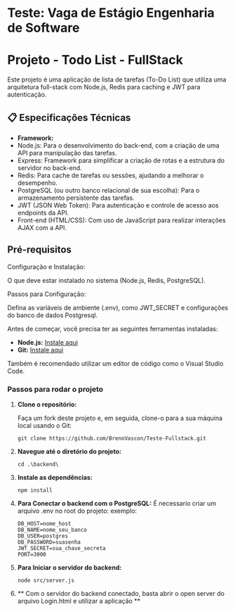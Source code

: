 # Teste: Vaga de Estágio Engenharia de Software

# Projeto - Todo List - FullStack 

Este projeto é uma aplicação de lista de tarefas (To-Do List) que utiliza uma arquitetura full-stack com Node.js, Redis para caching e JWT para autenticação. 


## 📋 Especificações Técnicas

- **Framework:**
- Node.js: Para o desenvolvimento do back-end, com a criação de uma API para manipulação das tarefas.
- Express: Framework para simplificar a criação de rotas e a estrutura do servidor no back-end.
- Redis: Para cache de tarefas ou sessões, ajudando a melhorar o desempenho.
- PostgreSQL (ou outro banco relacional de sua escolha): Para o armazenamento persistente das tarefas.
- JWT (JSON Web Token): Para autenticação e controle de acesso aos endpoints da API.
- Front-end (HTML/CSS): Com uso de JavaScript para realizar interações AJAX com a API.


## Pré-requisitos

Configuração e Instalação:

O que deve estar instalado no sistema (Node.js, Redis, PostgreSQL). 

Passos para Configuração: 

Defina as variáveis de ambiente (.env), como JWT_SECRET e configurações do banco de dados Postgresql. 

Antes de começar, você precisa ter as seguintes ferramentas instaladas:

- **Node.js:** [Instale aqui](https://nodejs.org/)
- **Git:** [Instale aqui](https://git-scm.com/)

Também é recomendado utilizar um editor de código como o Visual Studio Code.

### Passos para rodar o projeto

1. **Clone o repositório:**

   Faça um fork deste projeto e, em seguida, clone-o para a sua máquina local usando o Git:

   ```
   git clone https://github.com/BrenoVascon/Teste-Fullstack.git
   ```

2. **Navegue até o diretório do projeto:**
   ```
   cd .\backend\
   ```


3. **Instale as dependências:**
   ```
   npm install
   ```
4. **Para Conectar o backend com o PostgreSQL:**
   É necessario criar um arquivo .env no root do projeto:
    exemplo:
    ```
    DB_HOST=nome_host
    DB_NAME=nome_seu_banco
    DB_USER=postgres
    DB_PASSWORD=suasenha
    JWT_SECRET=sua_chave_secreta
    PORT=3000
    ```

5. **Para Iniciar o servidor do backend:**
    ```
    node src/server.js
    ```
6. ** Com o servidor do backend conectado, basta abrir o open server do arquivo Login.html e utilizar a aplicação **

